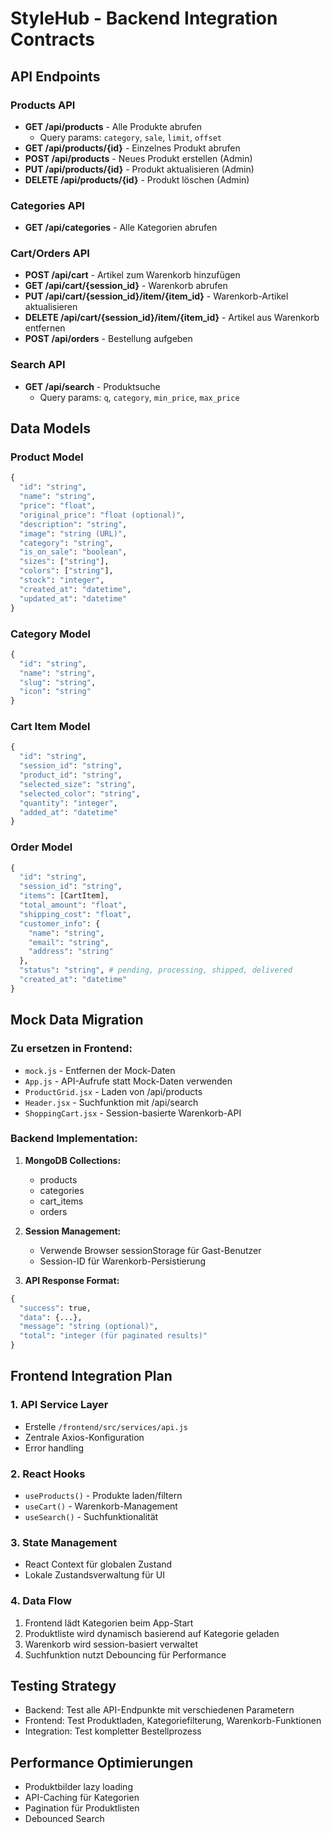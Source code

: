 # StyleHub - Backend Integration Contracts

## API Endpoints

### Products API
- **GET /api/products** - Alle Produkte abrufen
  - Query params: `category`, `sale`, `limit`, `offset`
- **GET /api/products/{id}** - Einzelnes Produkt abrufen  
- **POST /api/products** - Neues Produkt erstellen (Admin)
- **PUT /api/products/{id}** - Produkt aktualisieren (Admin)
- **DELETE /api/products/{id}** - Produkt löschen (Admin)

### Categories API  
- **GET /api/categories** - Alle Kategorien abrufen

### Cart/Orders API
- **POST /api/cart** - Artikel zum Warenkorb hinzufügen
- **GET /api/cart/{session_id}** - Warenkorb abrufen
- **PUT /api/cart/{session_id}/item/{item_id}** - Warenkorb-Artikel aktualisieren
- **DELETE /api/cart/{session_id}/item/{item_id}** - Artikel aus Warenkorb entfernen
- **POST /api/orders** - Bestellung aufgeben

### Search API
- **GET /api/search** - Produktsuche
  - Query params: `q`, `category`, `min_price`, `max_price`

## Data Models

### Product Model
```python
{
  "id": "string",
  "name": "string", 
  "price": "float",
  "original_price": "float (optional)",
  "description": "string",
  "image": "string (URL)",
  "category": "string",
  "is_on_sale": "boolean",
  "sizes": ["string"],
  "colors": ["string"],
  "stock": "integer",
  "created_at": "datetime",
  "updated_at": "datetime"
}
```

### Category Model
```python
{
  "id": "string",
  "name": "string",
  "slug": "string", 
  "icon": "string"
}
```

### Cart Item Model  
```python
{
  "id": "string",
  "session_id": "string",
  "product_id": "string", 
  "selected_size": "string",
  "selected_color": "string",
  "quantity": "integer",
  "added_at": "datetime"
}
```

### Order Model
```python
{
  "id": "string",
  "session_id": "string", 
  "items": [CartItem],
  "total_amount": "float",
  "shipping_cost": "float",
  "customer_info": {
    "name": "string",
    "email": "string", 
    "address": "string"
  },
  "status": "string", # pending, processing, shipped, delivered
  "created_at": "datetime"
}
```

## Mock Data Migration

### Zu ersetzen in Frontend:
- `mock.js` - Entfernen der Mock-Daten
- `App.js` - API-Aufrufe statt Mock-Daten verwenden
- `ProductGrid.jsx` - Laden von /api/products
- `Header.jsx` - Suchfunktion mit /api/search
- `ShoppingCart.jsx` - Session-basierte Warenkorb-API

### Backend Implementation:
1. **MongoDB Collections:**
   - products
   - categories  
   - cart_items
   - orders

2. **Session Management:**
   - Verwende Browser sessionStorage für Gast-Benutzer
   - Session-ID für Warenkorb-Persistierung

3. **API Response Format:**
```python
{
  "success": true,
  "data": {...},
  "message": "string (optional)",
  "total": "integer (für paginated results)"
}
```

## Frontend Integration Plan

### 1. API Service Layer
- Erstelle `/frontend/src/services/api.js`
- Zentrale Axios-Konfiguration
- Error handling

### 2. React Hooks
- `useProducts()` - Produkte laden/filtern
- `useCart()` - Warenkorb-Management  
- `useSearch()` - Suchfunktionalität

### 3. State Management
- React Context für globalen Zustand
- Lokale Zustandsverwaltung für UI

### 4. Data Flow
1. Frontend lädt Kategorien beim App-Start
2. Produktliste wird dynamisch basierend auf Kategorie geladen
3. Warenkorb wird session-basiert verwaltet
4. Suchfunktion nutzt Debouncing für Performance

## Testing Strategy
- Backend: Test alle API-Endpunkte mit verschiedenen Parametern
- Frontend: Test Produktladen, Kategoriefilterung, Warenkorb-Funktionen
- Integration: Test kompletter Bestellprozess

## Performance Optimierungen
- Produktbilder lazy loading
- API-Caching für Kategorien
- Pagination für Produktlisten
- Debounced Search